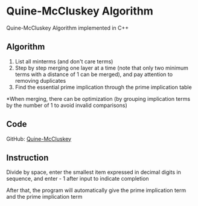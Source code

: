 # Quine-McCluskey Algorithm
Quine-McCluskey Algorithm implemented in C++


## Algorithm
1. List all minterms (and don't care terms)
2. Step by step merging one layer at a time (note that only two minimum terms with a distance of 1 can be merged), and pay attention to removing duplicates
3. Find the essential prime implication through the prime implication table

*When merging, there can be optimization (by grouping implication terms by the number of 1 to avoid invalid comparisons)

## Code
GitHub: [Quine-McCluskey](https://github.com/520Enterprise/Quine-McCluskey "Quine-McCluskey")


## Instruction
Divide by space, enter the smallest item expressed in decimal digits in sequence, and enter - 1 after input to indicate completion

After that, the program will automatically give the prime implication term and the prime implication term